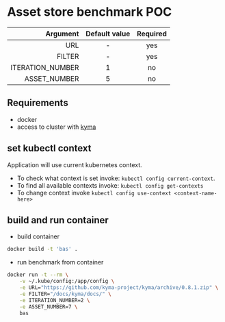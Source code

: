 # Asset store benchmark POC 

| Argument        | Default value | Required  |
| ---------------:|:-------------:|:---------:|
|URL|-|yes|
|FILTER|-|yes|
|ITERATION_NUMBER|1|no|
|ASSET_NUMBER|5|no|

## Requirements

- docker
- access to cluster with [kyma](https://kyma-project.io/docs/root/kyma/#installation-installation)

## set kubectl context

Application will use current kubernetes context.
- To check what context is set invoke: `kubectl config current-context`.
- To find all available contexts invoke: `kubectl config get-contexts`
- To change context invoke `kubectl config use-context <context-name-here>`


## build and run container

- build container
```bash
docker build -t 'bas' .
```

- run benchmark from container
```bash
docker run -t --rm \
    -v ~/.kube/config:/app/config \
    -e URL="https://github.com/kyma-project/kyma/archive/0.8.1.zip" \
    -e FILTER="/docs/kyma/docs/" \
    -e ITERATION_NUMBER=2 \
    -e ASSET_NUMBER=7 \
    bas
```